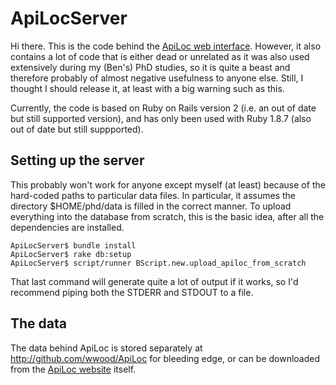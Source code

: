 # ApiLocServer

Hi there. This is the code behind the [ApiLoc web interface](http://apiloc.biochem.unimelb.edu.au). However, it also contains a lot of code that is either dead or unrelated as it was also used extensively during my (Ben's) PhD studies, so it is quite a beast and therefore probably of almost negative usefulness to anyone else. Still, I thought I should release it, at least with a big warning such as this.

Currently, the code is based on Ruby on Rails version 2 (i.e. an out of date but still supported version), and has only been used with Ruby 1.8.7 (also out of date but still suppported).

## Setting up the server
This probably won't work for anyone except myself (at least) because of the hard-coded paths to particular data files. In particular, it assumes the directory $HOME/phd/data is filled in the correct manner. To upload everything into the database from scratch, this is the basic idea, after all the dependencies are installed.

    ApiLocServer$ bundle install
    ApiLocServer$ rake db:setup
    ApiLocServer$ script/runner BScript.new.upload_apiloc_from_scratch

That last command will generate quite a lot of output if it works, so I'd recommend piping both the STDERR and STDOUT to a file.

## The data

The data behind ApiLoc is stored separately at http://github.com/wwood/ApiLoc for bleeding edge, or can be downloaded from the [ApiLoc website](http://apiloc.biochem.unimelb.edu.au) itself.
